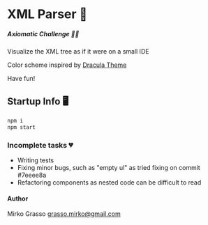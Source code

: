 # XML Parser 🚀
##### Axiomatic Challenge 👨‍💻

Visualize the XML tree as if it were on a small IDE

Color scheme inspired by <a href="https://draculatheme.com" target="_blank">Dracula Theme</a>

Have fun!

## Startup Info 🖥️
```sh
npm i
npm start
```

### Incomplete tasks 💔
- Writing tests
- Fixing minor bugs, such as "empty ul" as tried fixing on commit #7eeee8a
- Refactoring components as nested code can be difficult to read

#### Author
Mirko Grasso
grasso.mirko@gmail.com

